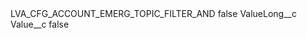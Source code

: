 <?xml version="1.0" encoding="UTF-8"?>
<CustomMetadata xmlns="http://soap.sforce.com/2006/04/metadata" xmlns:xsi="http://www.w3.org/2001/XMLSchema-instance" xmlns:xsd="http://www.w3.org/2001/XMLSchema">
    <label>LVA_CFG_ACCOUNT_EMERG_TOPIC_FILTER_AND</label>
    <protected>false</protected>
    <values>
        <field>ValueLong__c</field>
        <value xsi:nil="true"/>
    </values>
    <values>
        <field>Value__c</field>
        <value xsi:type="xsd:string">false</value>
    </values>
</CustomMetadata>
